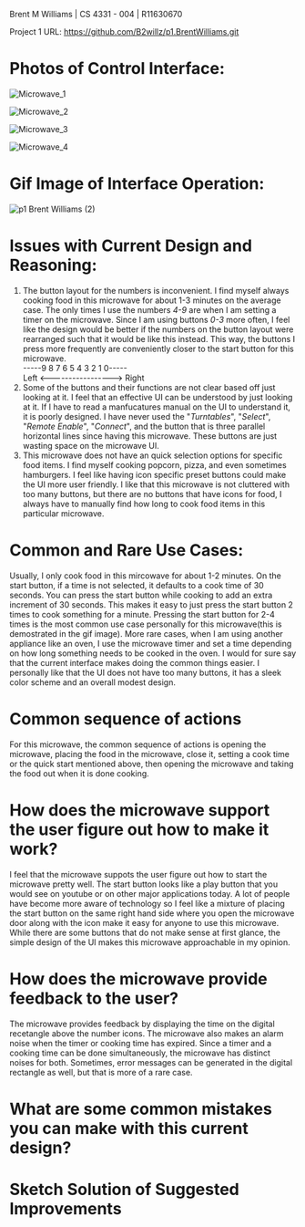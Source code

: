 Brent M Williams | CS 4331 - 004 | R11630670

Project 1 URL: https://github.com/B2willz/p1.BrentWilliams.git

# Photos of Control Interface:

![Microwave_1](https://user-images.githubusercontent.com/55467685/108459988-47e9ac80-723d-11eb-956e-46e6f172bce0.jpg)

![Microwave_2](https://user-images.githubusercontent.com/55467685/108460046-6d76b600-723d-11eb-9e44-67ed240a8fbd.jpg)

![Microwave_3](https://user-images.githubusercontent.com/55467685/108460050-6fd91000-723d-11eb-935f-049ca8fbdbb6.jpg)

![Microwave_4](https://user-images.githubusercontent.com/55467685/108460057-723b6a00-723d-11eb-9eea-1941caccd66e.jpg)


# Gif Image of Interface Operation:

![p1 Brent Williams (2)](https://user-images.githubusercontent.com/55467685/108638984-a68a7280-7457-11eb-83db-db82eb548b78.gif)



# Issues with Current Design and Reasoning:
   1. The button layout for the numbers is inconvenient. I find myself always cooking food in this microwave for about 1-3 minutes on the average case. The only times I use the         numbers *4-9* are when I am setting a timer on the microwave. Since I am using buttons *0-3* more often, I feel like the design would be better if the numbers on the button           layout were rearranged such that it would be like this instead. This way, the buttons I press more frequently are conveniently closer to the start button for this                 microwave.\
                              -----9 8 7 6 5 4 3 2 1 0----- \
                         Left <-----------------> Right
   2. Some of the buttons and their functions are not clear based off just looking at it. I feel that an effective UI can be understood by just looking at it. If I have to read a manfucatures manual on the UI to understand it, it is poorly designed. I have never used the "*Turntables*", "*Select*", "*Remote Enable*", "*Connect*", and the button that is three parallel horizontal lines since having this microwave. These buttons are just wasting space on the microwave UI.
   3. This microwave does not have an quick selection options for specific food items. I find myself cooking popcorn, pizza, and even sometimes hamburgers. I feel like having icon specific preset buttons could make the UI more user friendly. I like that this microwave is not cluttered with too many buttons, but there are no buttons that have icons for food, I always have to manually find how long to cook food items in this particular microwave.

# Common and Rare Use Cases:

Usually, I only cook food in this mircowave for about 1-2 minutes. On the start button, if a time is not selected, it defaults to a cook time of 30 seconds. You can press the start button while cooking to add an extra increment of 30 seconds. This makes it easy to just press the start button 2 times to cook something for a minute. Pressing the start button for 2-4 times is the most common use case personally for this microwave(this is demostrated in the gif image). More rare cases, when I am using another appliance like an oven, I use the microwave timer and set a time depending on how long something needs to be cooked in the oven. I would for sure say that the current interface makes doing the common things easier. I personally like that the UI does not have too many buttons, it has a sleek color scheme and an overall modest design.

# Common sequence of actions

For this microwave, the common sequence of actions is opening the microwave, placing the food in the microwave, close it, setting a cook time or the quick start mentioned above, then opening the microwave and taking the food out when it is done cooking.

# How does the microwave support the user figure out how to make it work?

I feel that the microwave suppots the user figure out how to start the microwave pretty well. The start button looks like a play button that you would see on youtube or on other major applications today. A lot of people have become more aware of technology so I feel like a mixture of placing the start button on the same right hand side where you open the microwave door along with the icon make it easy for anyone to use this microwave. While there are some buttons that do not make sense at first glance, the simple design of the UI makes this microwave approachable in my opinion.

# How does the microwave provide feedback to the user?

The microwave provides feedback by displaying the time on the digital recetangle above the number icons. The microwave also makes an alarm noise when the timer or cooking time has expired. Since a timer and a cooking time can be done simultaneously, the microwave has distinct noises for both. Sometimes, error messages can be generated in the digital rectangle as well, but that is more of a rare case.

# What are some common mistakes you can make with this current design?

# Sketch Solution of Suggested Improvements



